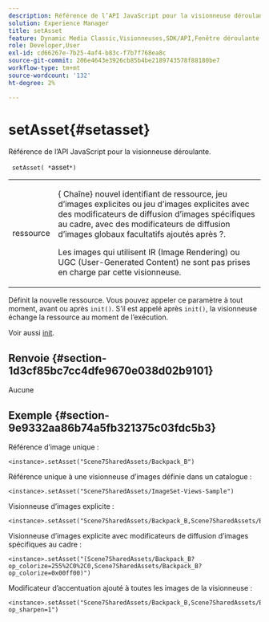 ```yaml
---
description: Référence de l’API JavaScript pour la visionneuse déroulante.
solution: Experience Manager
title: setAsset
feature: Dynamic Media Classic,Visionneuses,SDK/API,Fenêtre déroulante
role: Developer,User
exl-id: cd66267e-7b25-4af4-b83c-f7b7f768ea8c
source-git-commit: 206e4643e3926cb85b4be2189743578f88180be7
workflow-type: tm+mt
source-wordcount: '132'
ht-degree: 2%

---
```


# setAsset{#setasset}

Référence de l’API JavaScript pour la visionneuse déroulante.

` setAsset( *`asset`*)`

<table id="table_896DFF34A68A403DB93A6D597461A573"> 
 <tbody> 
  <tr> 
   <td colname="col1"> <p> <span class="codeph"> <span class="varname"> ressource</span> </span> </p> </td> 
   <td colname="col2"> <p>{<span class="codeph"> Chaîne</span>} nouvel identifiant de ressource, jeu d’images explicites ou jeu d’images explicites avec des modificateurs de diffusion d’images spécifiques au cadre, avec des modificateurs de diffusion d’images globaux facultatifs ajoutés après <span class="codeph"> ?</span>. </p> <p> Les images qui utilisent IR (Image Rendering) ou UGC (User-Generated Content) ne sont pas prises en charge par cette visionneuse. </p> </td> 
  </tr> 
 </tbody> 
</table>

Définit la nouvelle ressource. Vous pouvez appeler ce paramètre à tout moment, avant ou après `init()`. S’il est appelé après `init()`, la visionneuse échange la ressource au moment de l’exécution.

Voir aussi [init](../../../c-html5-s7-aem-asset-viewers/c-html5-flyout-viewer-20-about/c-html5-flyout-viewer-20-javascriptapiref/r-html5-flyout-viewer-20-javascriptapiref-init.md#reference-8651640683fc4a538bfb660709d1a463).

## Renvoie {#section-1d3cf85bc7cc4dfe9670e038d02b9101}

Aucune

## Exemple {#section-9e9332aa86b74a5fb321375c03fdc5b3}

Référence d’image unique :

```
<instance>.setAsset("Scene7SharedAssets/Backpack_B")
```

Référence unique à une visionneuse d’images définie dans un catalogue :

```
<instance>.setAsset("Scene7SharedAssets/ImageSet-Views-Sample")
```

Visionneuse d’images explicite :

```
<instance>.setAsset("Scene7SharedAssets/Backpack_B,Scene7SharedAssets/Backpack_C")
```

Visionneuse d’images explicite avec modificateurs de diffusion d’images spécifiques au cadre :

```
<instance>.setAsset("(Scene7SharedAssets/Backpack_B?op_colorize=255%2C0%2C0,Scene7SharedAssets/Backpack_B?op_colorize=0x00ff00)")
```

Modificateur d’accentuation ajouté à toutes les images de la visionneuse :

```
<instance>.setAsset("Scene7SharedAssets/Backpack_B,Scene7SharedAssets/Backpack_C?op_sharpen=1")
```
